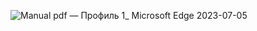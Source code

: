 ![Manual pdf — Профиль 1_ Microsoft​ Edge 2023-07-05](https://github.com/Kvazavr/Kvazavr/assets/122520677/20e5aa94-8423-4127-bfa7-f9f5cdd09827)
